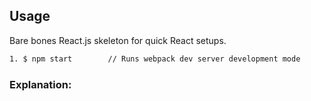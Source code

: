 
## Usage

Bare bones React.js skeleton for quick React setups. 

```bash
1. $ npm start        // Runs webpack dev server development mode
```

### Explanation: 
